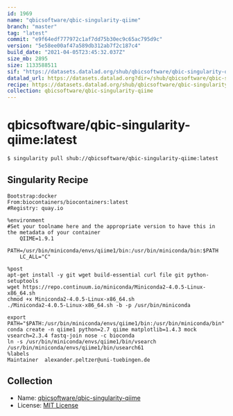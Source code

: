 ```yaml
---
id: 1969
name: "qbicsoftware/qbic-singularity-qiime"
branch: "master"
tag: "latest"
commit: "e9f64edf777972c1af7dd75b30ec9c65ac795d9c"
version: "5e58ee00af47a589db312ab7f2c187c4"
build_date: "2021-04-05T23:45:32.037Z"
size_mb: 2895
size: 1133588511
sif: "https://datasets.datalad.org/shub/qbicsoftware/qbic-singularity-qiime/latest/2021-04-05-e9f64edf-5e58ee00/5e58ee00af47a589db312ab7f2c187c4.simg"
datalad_url: https://datasets.datalad.org?dir=/shub/qbicsoftware/qbic-singularity-qiime/latest/2021-04-05-e9f64edf-5e58ee00/
recipe: https://datasets.datalad.org/shub/qbicsoftware/qbic-singularity-qiime/latest/2021-04-05-e9f64edf-5e58ee00/Singularity
collection: qbicsoftware/qbic-singularity-qiime
---
```


# qbicsoftware/qbic-singularity-qiime:latest

```bash
$ singularity pull shub://qbicsoftware/qbic-singularity-qiime:latest
```

## Singularity Recipe

```singularity
Bootstrap:docker
From:biocontainers/biocontainers:latest
#Registry: quay.io

%environment
#Set your toolname here and the appropriate version to have this in the metadata of your container
    QIIME=1.9.1
    PATH=/usr/bin/miniconda/envs/qiime1/bin:/usr/bin/miniconda/bin:$PATH
    LC_ALL="C"

%post 
apt-get install -y git wget build-essential curl file git python-setuptools
wget https://repo.continuum.io/miniconda/Miniconda2-4.0.5-Linux-x86_64.sh
chmod +x Miniconda2-4.0.5-Linux-x86_64.sh
./Miniconda2-4.0.5-Linux-x86_64.sh -b -p /usr/bin/miniconda

export PATH="$PATH:/usr/bin/miniconda/envs/qiime1/bin:/usr/bin/miniconda/bin"
conda create -n qiime1 python=2.7 qiime matplotlib=1.4.3 mock vsearch=2.3.4 fastq-join nose -c bioconda
ln -s /usr/bin/miniconda/envs/qiime1/bin/vsearch /usr/bin/miniconda/envs/qiime1/bin/usearch61
%labels
Maintainer	alexander.peltzer@uni-tuebingen.de
```

## Collection

 - Name: [qbicsoftware/qbic-singularity-qiime](https://github.com/qbicsoftware/qbic-singularity-qiime)
 - License: [MIT License](https://api.github.com/licenses/mit)

